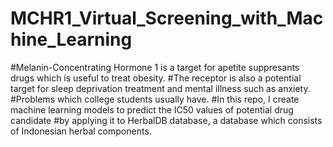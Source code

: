 # MCHR1_Virtual_Screening_with_Machine_Learning

#Melanin-Concentrating Hormone 1 is a target for apetite suppresants drugs which is useful to treat obesity.
#The receptor is also a potential target for sleep deprivation treatment and mental illness such as anxiety.
#Problems which college students usually have.
#In this repo, I create machine learning models to predict the IC50 values of potential drug candidate
#by applying it to HerbalDB database, a database which consists of Indonesian herbal components.
